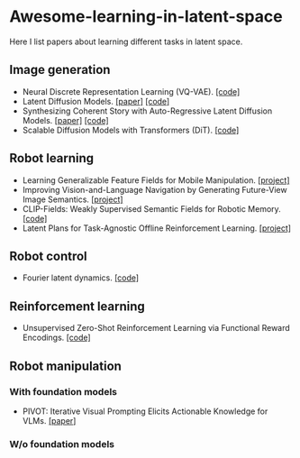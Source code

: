 # Awesome-learning-in-latent-space
Here I list papers about learning different tasks in latent space. 


## Image generation
- Neural Discrete Representation Learning (VQ-VAE). [[code]](https://github.com/MishaLaskin/vqvae)
- Latent Diffusion Models. [[paper]](https://arxiv.org/abs/2112.10752) [[code]](https://github.com/CompVis/latent-diffusion)
- Synthesizing Coherent Story with Auto-Regressive Latent Diffusion Models. [[paper]](https://openaccess.thecvf.com/content/WACV2024/papers/Pan_Synthesizing_Coherent_Story_With_Auto-Regressive_Latent_Diffusion_Models_WACV_2024_paper.pdf) [[code]](https://github.com/xichenpan/ARLDM)
- Scalable Diffusion Models with Transformers (DiT). [[code]](https://github.com/facebookresearch/DiT)

## Robot learning
- Learning Generalizable Feature Fields for Mobile Manipulation. [[project]](https://geff-b1.github.io)
- Improving Vision-and-Language Navigation by Generating Future-View Image Semantics. [[project]](https://jialuli-luka.github.io/VLN-SIG)
- CLIP-Fields: Weakly Supervised Semantic Fields for Robotic Memory. [[code]](https://github.com/notmahi/clip-fields)
- Latent Plans for Task-Agnostic Offline Reinforcement Learning. [[project]](http://tacorl.cs.uni-freiburg.de/)

## Robot control
- Fourier latent dynamics. [[code]](https://github.com/mit-biomimetics/fld)

## Reinforcement learning
- Unsupervised Zero-Shot Reinforcement Learning via Functional Reward Encodings. [[code]](https://github.com/kvfrans/fre)

## Robot manipulation
### With foundation models
- PIVOT: Iterative Visual Prompting Elicits Actionable Knowledge for VLMs. [[paper]]([https://jialuli-luka.github.io/VLN-SIG](https://arxiv.org/pdf/2402.07872.pdf)https://arxiv.org/pdf/2402.07872.pdf)
### W/o foundation models
